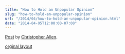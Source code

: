 ```yaml
---
title: "How to Hold an Unpopular Opinion"
slug: "how-to-hold-an-unpopular-opinion"
url: "/2014/04/how-to-hold-an-unpopular-opinion.html"
date: "2014-04-05T12:00:00-07:00"
---
```

<div id="fb-root"></div> <script id="facebook-jssdk" src="//connect.facebook.net/en_US/all.js#xfbml=1"></script>
<div class="fb-post" data-href="https://www.facebook.com/ChristopherRayAllen/posts/10152332731345540" data-width="600"><div class="fb-xfbml-parse-ignore"><a href="https://www.facebook.com/ChristopherRayAllen/posts/10152332731345540">Post</a> by <a href="https://www.facebook.com/ChristopherRayAllen">Christopher Allen</a>.</div></div>
<p class="previous"><a href="/previous/2014/04/how-to-hold-an-unpopular-opinion.html" rel="syndication" class="u-syndication" >orginal layout</a></p>
